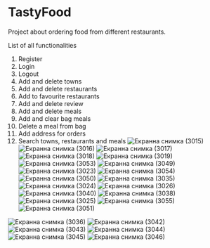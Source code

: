 
# TastyFood
Project about ordering food from different restaurants.

List of all functionalities

   1. Register
   2. Login
   3. Logout
   4. Add and delete towns
   5. Add and delete restaurants
   6. Add to favourite restaurants
   7. Add and delete review
   8. Add and delete meals
   9. Add and clear bag meals
   10. Delete a meal from bag
   11. Add address for orders
   12. Search towns, restaurants and meals
 ![Екранна снимка (3015)](https://user-images.githubusercontent.com/82385604/160587741-23758eb3-e6f3-4f5c-ab99-bb43d3fab939.png)
 ![Екранна снимка (3016)](https://user-images.githubusercontent.com/82385604/160587980-b3a761b3-2842-47c0-8e01-d303c601e1e2.png)
 ![Екранна снимка (3017)](https://user-images.githubusercontent.com/82385604/160588033-612f581e-d410-410d-bf4d-76371b87e936.png)
 ![Екранна снимка (3018)](https://user-images.githubusercontent.com/82385604/160588507-82cb4d64-778e-4550-bf3b-4529301a71b5.png)
 ![Екранна снимка (3019)](https://user-images.githubusercontent.com/82385604/160588581-7caa54a8-1a95-4f6a-8b6c-e8e8b77edc11.png)
 ![Екранна снимка (3053)](https://user-images.githubusercontent.com/82385604/160588973-4c6ae165-d896-4334-95da-f3df1c16daa9.png)
 ![Екранна снимка (3049)](https://user-images.githubusercontent.com/82385604/160589248-74506307-0da8-4e7c-b1e3-f137441dcb48.png)
 ![Екранна снимка (3023)](https://user-images.githubusercontent.com/82385604/160589379-88a316e9-9416-4a08-9e45-ed5eebba3808.png)
 ![Екранна снимка (3054)](https://user-images.githubusercontent.com/82385604/160589035-fd9d8303-4460-4511-808e-d4f9dc3588d1.png)
 ![Екранна снимка (3050)](https://user-images.githubusercontent.com/82385604/160589326-ec1c6a0b-e026-44c3-9f22-58335b5e64a6.png)
 ![Екранна снимка (3035)](https://user-images.githubusercontent.com/82385604/160589604-d42ac2f9-b1b9-4b2d-bf6d-30d8f3e8a97c.png)
 ![Екранна снимка (3024)](https://user-images.githubusercontent.com/82385604/160590764-738f66c6-8233-483b-99a2-f5a5000b0c8c.png)
 ![Екранна снимка (3026)](https://user-images.githubusercontent.com/82385604/160591666-c24f1c65-5cc9-4bb7-98ba-c83f4d500904.png)
 ![Екранна снимка (3040)](https://user-images.githubusercontent.com/82385604/160591526-e5c9aa91-0d22-4844-ac0a-e58c28f36f75.png)
 ![Екранна снимка (3038)](https://user-images.githubusercontent.com/82385604/160591737-7b59e68d-330b-41ef-8a86-3814916a35bc.png)
 ![Екранна снимка (3025)](https://user-images.githubusercontent.com/82385604/160591823-62a71ddb-8794-4dfb-9c39-dbc301dd7281.png)
 ![Екранна снимка (3055)](https://user-images.githubusercontent.com/82385604/160591898-f8fb17fb-1ef9-40e3-95ef-71fdcf264f5b.png)
 ![Екранна снимка (3051)](https://user-images.githubusercontent.com/82385604/160592695-5a084a20-a8f1-4d77-8f40-78000fa64d34.png)

 ![Екранна снимка (3036)](https://user-images.githubusercontent.com/82385604/160592104-1d350975-e329-4fe8-b0e8-d58cf18a8f90.png)
 ![Екранна снимка (3042)](https://user-images.githubusercontent.com/82385604/160592157-8af5df1f-93d8-4b0c-a757-97f17d04ac38.png)
 ![Екранна снимка (3043)](https://user-images.githubusercontent.com/82385604/160592341-a8c6cca4-01eb-4968-a448-346d06e58a23.png)
 ![Екранна снимка (3044)](https://user-images.githubusercontent.com/82385604/160592389-69d24db9-5b31-4731-8942-e1c34962a6dc.png)
 ![Екранна снимка (3045)](https://user-images.githubusercontent.com/82385604/160592448-7231065a-ead6-424a-a790-00d87a9c5336.png)
 ![Екранна снимка (3046)](https://user-images.githubusercontent.com/82385604/160592508-906aef62-f8ee-4102-b72d-698dbc606c67.png)




 

















 




   
